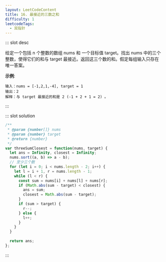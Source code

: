 ```yaml
---
layout: LeetCodeContent
title: 16. 最接近的三数之和
difficulty: 1
leetcodeTags:
  - 双指针
---
```



::: slot desc

给定一个包括 n 个整数的数组 nums 和 一个目标值 target。找出 nums 中的三个整数，使得它们的和与 target 最接近。返回这三个数的和。假定每组输入只存在唯一答案。

**示例**:

```
输入：nums = [-1,2,1,-4], target = 1
输出：2
解释：与 target 最接近的和是 2 (-1 + 2 + 1 = 2) 。
```
:::


::: slot solution

```javascript
/**
 * @param {number[]} nums
 * @param {number} target
 * @return {number}
 */
var threeSumClosest = function(nums, target) {
  let ans = Infinity, closest = Infinity;
  nums.sort((a, b) => a - b);
  // 至少三个数
  for (let i = 0; i < nums.length - 2; i++) {
    let l = i + 1, r = nums.length - 1;
    while (l < r) {
      const sum = nums[i] + nums[l] + nums[r];
      if (Math.abs(sum - target) < closest) {
        ans = sum;
        closest = Math.abs(sum - target);
      }
      if (sum > target) {
        r--;
      } else {
        l++;
      }
    }
  }
  
  return ans;
};
```

:::